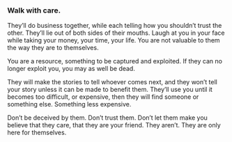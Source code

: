 ### Walk with care.

They’ll do business together, while each telling how you shouldn’t trust the other. They’ll lie out of both sides of their mouths. Laugh at you in your face while taking your money, your time, your life. You are not valuable to them the way they are to themselves.

You are a resource, something to be captured and exploited. If they can no longer exploit you, you may as well be dead.

They will make the stories to tell whoever comes next, and they won’t tell your story unless it can be made to benefit them. They’ll use you until it becomes too difficult, or expensive, then they will find someone or something else. Something less expensive.

Don’t be deceived by them. Don’t trust them. Don’t let them make you believe that they care, that they are your friend. They aren’t. They are only here for themselves.